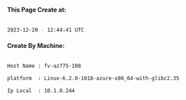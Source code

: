 
   
#### This Page Create at:

```bash

2023-12-20 - 12:44:41 UTC

```

#### Create By Machine:

```bash

Host Name : fv-az775-108

platform  : Linux-6.2.0-1018-azure-x86_64-with-glibc2.35

Ip Local  : 10.1.0.244

```

